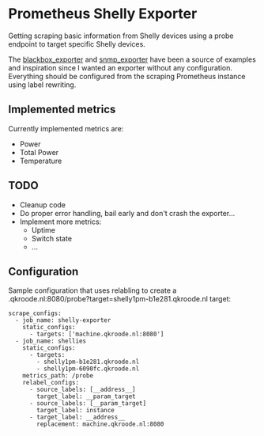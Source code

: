 # Prometheus Shelly Exporter
Getting scraping basic information from Shelly devices using a probe endpoint to target specific Shelly devices.

The [blackbox_exporter](https://github.com/prometheus/blackbox_exporter) and [snmp_exporter](https://github.com/prometheus/snmp_exporter) have been a source of examples and inspiration since I wanted an exporter without any configuration. Everything should be configured from the scraping Prometheus instance using label rewriting.

## Implemented metrics
Currently implemented metrics are:
 - Power
 - Total Power
 - Temperature

## TODO
- Cleanup code
- Do proper error handling, bail early and don't crash the exporter...
- Implement more metrics:
    - Uptime
    - Switch state
    - ...

## Configuration
Sample configuration that uses relabling to create a <machine>.qkroode.nl:8080/probe?target=shelly1pm-b1e281.qkroode.nl target:

    scrape_configs:
      - job_name: shelly-exporter
        static_configs:
          - targets: ['machine.qkroode.nl:8080']
      - job_name: shellies
        static_configs:
          - targets:
            - shelly1pm-b1e281.qkroode.nl
            - shelly1pm-6090fc.qkroode.nl
        metrics_path: /probe
        relabel_configs:
          - source_labels: [__address__]
            target_label: __param_target
          - source_labels: [__param_target]
            target_label: instance
          - target_label: __address__
            replacement: machine.qkroode.nl:8080

